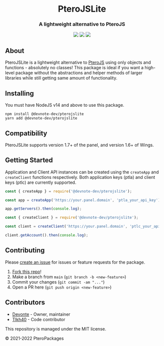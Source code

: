 <h1 align="center">PteroJSLite</h1>
<h3 align="center"><strong>A lightweight alternative to PteroJS</strong></h3>
<p align="center"><a href="https://discord.com/invite/dwcfTjgn7S" type="_blank"><img src="https://img.shields.io/badge/discord-join-5865f2?style=for-the-badge&logo=discord&logoColor=white"></a> <img src="https://img.shields.io/badge/version-2.1.0-3572A5?style=for-the-badge"> <img src="https://img.shields.io/github/issues/PteroPackages/PteroJSLite.svg?style=for-the-badge"> <!--<a href="https://pteropackages.github.io/PteroJS/" type="_blank"><img src="https://img.shields.io/badge/docs-typedoc-e67e22?style=for-the-badge"></a>--></p>

## About

PteroJSLite is a lightweight alternative to [PteroJS](https://github.com/PteroPackages/PteroJS) using only objects and functions - absolutely no classes! This package is ideal if you want a high-level package without the abstractions and helper methods of larger libraries while still getting same amount of functionality.

## Installing

You must have NodeJS v14 and above to use this package.

```
npm install @devnote-dev/pterojslite
yarn add @devnote-dev/pterojslite
```

## Compatibility

PteroJSLite supports version 1.7+ of the panel, and version 1.6+ of Wings.

## Getting Started

Application and Client API instances can be created using the `createApp` and `createClient` functions respectively. Both application keys (ptla) and client keys (ptlc) are currently supported.

```js
const { createApp } = require('@devnote-dev/pterojslite');

const app = createApp('https://your.panel.domain', 'ptla_your_api_key');

app.getServers().then(console.log);
```

```js
const { createClient } = require('@devnote-dev/pterojslite');

const client = createClient('https://your.panel.domain', 'ptlc_your_api_key');

client.getAccount().then(console.log);
```

## Contributing

Please [create an issue](https://github.com/PteroPackages/PteroJSLite/issues) for issues or feature requests for the package.

1. [Fork this repo](https://github.com/PteroPackages/PteroJSLite/fork)!
2. Make a branch from `main` (`git branch -b <new-feature>`)
3. Commit your changes (`git commit -am "..."`)
4. Open a PR here (`git push origin <new-feature>`)

## Contributors

- [Devonte](https://github.com/devnote-dev) - Owner, maintainer
- [Tlkh40](https://github.com/tlkh40) - Code contributor

This repository is managed under the MIT license.

© 2021-2022 PteroPackages
